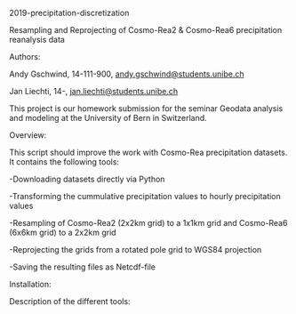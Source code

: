 2019-precipitation-discretization

Resampling and Reprojecting of Cosmo-Rea2 & Cosmo-Rea6 precipitation reanalysis data

Authors:

Andy Gschwind, 14-111-900, andy.gschwind@students.unibe.ch

Jan Liechti, 14-, jan.liechti@students.unibe.ch

This project is our homework submission for the seminar Geodata analysis and modeling at the University of Bern in Switzerland. 

Overview:

This script should improve the work with Cosmo-Rea precipitation datasets. It contains the following tools:

-Downloading datasets directly via Python

-Transforming the cummulative precipitation values to hourly precipitation values

-Resampling of Cosmo-Rea2 (2x2km grid) to a 1x1km grid and Cosmo-Rea6 (6x6km grid) to a 2x2km grid

-Reprojecting the grids from a rotated pole grid to WGS84 projection

-Saving the resulting files as Netcdf-file


Installation:


Description of the different tools:
